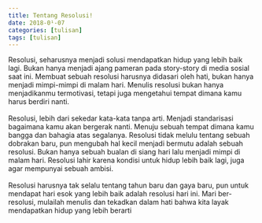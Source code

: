 ```yaml
---
title: Tentang Resolusi!
date: 2018-0¹-07
categories: [tulisan]
tags: [tulisan]
---
```


Resolusi, seharusnya menjadi solusi mendapatkan hidup yang lebih baik lagi. Bukan hanya menjadi ajang pameran pada story-story di media sosial saat ini.
Membuat sebuah resolusi harusnya didasari oleh hati, bukan hanya menjadi mimpi-mimpi di malam hari.
Menulis resolusi bukan hanya menjadikanmu termotivasi, tetapi juga mengetahui tempat dimana kamu harus berdiri nanti.
<br/>
<br/>
Resolusi, lebih dari sekedar kata-kata tanpa arti. Menjadi standarisasi bagaimana kamu akan bergerak nanti.
Menuju sebuah tempat dimana kamu bangga dan bahagia atas segalanya.
Resolusi tidak melulu tentang sebuah dobrakan baru, pun mengubah hal kecil menjadi bermutu adalah sebuah resolusi.
Bukan hanya sebuah bualan di siang hari lalu menjadi mimpi di malam hari. Resolusi lahir karena kondisi untuk hidup lebih baik lagi, juga agar mempunyai sebuah ambisi.
<br/>
<br/>
Resolusi harusnya tak selalu tentang tahun baru dan gaya baru, pun untuk mendapat hari esok yang lebih baik  adalah resolusi hari ini.
Mari ber-resolusi, mulailah menulis dan tekadkan dalam hati bahwa kita layak mendapatkan hidup yang lebih berarti